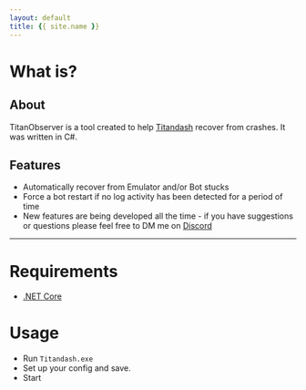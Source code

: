 ```yaml
---
layout: default
title: {{ site.name }}
---
```


# What is?

## About
TitanObserver is a tool created to help [Titandash](https://github.com/becurrie/titandash) recover from crashes.
It was written in C#.

## Features
* Automatically recover from Emulator and/or Bot stucks
* Force a bot restart if no log activity has been detected for a period of time
* New features are being developed all the time - if you have suggestions or questions please feel free to DM me on [Discord](https://discord.gg/QwhNYhS)

* * *

# Requirements

* [.NET Core](https://dotnet.microsoft.com/download/dotnet-core/current/runtime)

# Usage

* Run `Titandash.exe`
* Set up your config and save.
* Start